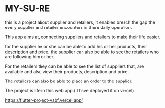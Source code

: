 # MY-SU-RE
this is a project about supplier and retailers, it enables breach the gap the every supplier and retailer encounters in there daily operation.

This app aims at, connecting suppliers and retailers to make their life easier.

for the supplier he or she can be able to add his or her products, their description and price, the supplier can also be able to see the retailers who are following him or her.

For the retailers they can be able to see the list of suppliers that, are available and also view their products, description and price.

The retailers can also be able to place an order to the supplier.

The project is life in this web app.( I have deployed it on vercel)

https://flutter-project-vsbf.vercel.app/
